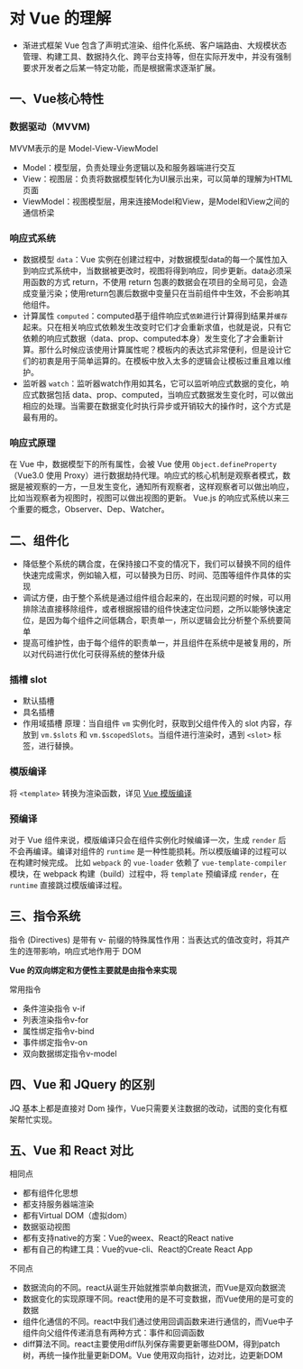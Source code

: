 # 对 Vue 的理解
* 渐进式框架
  Vue 包含了声明式渲染、组件化系统、客户端路由、大规模状态管理、构建工具、数据持久化、跨平台支持等，但在实际开发中，并没有强制要求开发者之后某一特定功能，而是根据需求逐渐扩展。
## 一、Vue核心特性
### 数据驱动（MVVM)
MVVM表示的是 Model-View-ViewModel

* Model：模型层，负责处理业务逻辑以及和服务器端进行交互
* View：视图层：负责将数据模型转化为UI展示出来，可以简单的理解为HTML页面
* ViewModel：视图模型层，用来连接Model和View，是Model和View之间的通信桥梁

### 响应式系统
* 数据模型 `data`：Vue 实例在创建过程中，对数据模型data的每一个属性加入到响应式系统中，当数据被更改时，视图将得到响应，同步更新。data必须采用函数的方式 return，不使用 return 包裹的数据会在项目的全局可见，会造成变量污染；使用return包裹后数据中变量只在当前组件中生效，不会影响其他组件。
* 计算属性 `computed`：computed基于组件响应式`依赖`进行计算得到结果并`缓存`起来。只在相关响应式依赖发生改变时它们才会重新求值，也就是说，只有它依赖的响应式数据（data、prop、computed本身）发生变化了才会重新计算。那什么时候应该使用计算属性呢？模板内的表达式非常便利，但是设计它们的初衷是用于简单运算的。在模板中放入太多的逻辑会让模板过重且难以维护。
* 监听器 `watch`：监听器watch作用如其名，它可以监听响应式数据的变化，响应式数据包括 data、prop、computed，当响应式数据发生变化时，可以做出相应的处理。当需要在数据变化时执行异步或开销较大的操作时，这个方式是最有用的。

### 响应式原理
在 Vue 中，数据模型下的所有属性，会被 Vue 使用 `Object.defineProperty` （Vue3.0 使用 Proxy）进行数据劫持代理。响应式的核心机制是观察者模式，数据是被观察的一方，一旦发生变化，通知所有观察者，这样观察者可以做出响应，比如当观察者为视图时，视图可以做出视图的更新。
Vue.js 的响应式系统以来三个重要的概念，Observer、Dep、Watcher。



## 二、组件化
* 降低整个系统的耦合度，在保持接口不变的情况下，我们可以替换不同的组件快速完成需求，例如输入框，可以替换为日历、时间、范围等组件作具体的实现
* 调试方便，由于整个系统是通过组件组合起来的，在出现问题的时候，可以用排除法直接移除组件，或者根据报错的组件快速定位问题，之所以能够快速定位，是因为每个组件之间低耦合，职责单一，所以逻辑会比分析整个系统要简单
* 提高可维护性，由于每个组件的职责单一，并且组件在系统中是被复用的，所以对代码进行优化可获得系统的整体升级

### 插槽 slot
* 默认插槽
* 具名插槽
* 作用域插槽
原理：当自组件 `vm` 实例化时，获取到父组件传入的 slot 内容，存放到 `vm.$slots` 和 `vm.$scopedSlots`。当组件进行渲染时，遇到 `<slot>` 标签，进行替换。

### 模版编译
将 `<template>` 转换为渲染函数，详见 [Vue 模版编译](./Vue%20模版编译.md)

### 预编译
对于 Vue 组件来说，模版编译只会在组件实例化时候编译一次，生成 `render` 后不会再编译。编译对组件的 `runtime` 是一种性能损耗。所以模版编译的过程可以在构建时候完成。
比如 `webpack` 的 `vue-loader` 依赖了 `vue-template-compiler` 模块，在 webpack 构建（build）过程中，将 `template` 预编译成 `render`，在 `runtime` 直接跳过模版编译过程。

## 三、指令系统
指令 (Directives) 是带有 v- 前缀的特殊属性作用：当表达式的值改变时，将其产生的连带影响，响应式地作用于 DOM

**Vue 的双向绑定和方便性主要就是由指令来实现**

常用指令
* 条件渲染指令 v-if
* 列表渲染指令v-for
* 属性绑定指令v-bind
* 事件绑定指令v-on
* 双向数据绑定指令v-model

## 四、Vue 和 JQuery 的区别
JQ 基本上都是直接对 Dom 操作，Vue只需要关注数据的改动，试图的变化有框架帮忙实现。

## 五、Vue 和 React 对比
相同点
* 都有组件化思想
* 都支持服务器端渲染
* 都有Virtual DOM（虚拟dom）
* 数据驱动视图
* 都有支持native的方案：Vue的weex、React的React native
* 都有自己的构建工具：Vue的vue-cli、React的Create React App

不同点
* 数据流向的不同。react从诞生开始就推崇单向数据流，而Vue是双向数据流
* 数据变化的实现原理不同。react使用的是不可变数据，而Vue使用的是可变的数据
* 组件化通信的不同。react中我们通过使用回调函数来进行通信的，而Vue中子组件向父组件传递消息有两种方式：事件和回调函数
* diff算法不同。react主要使用diff队列保存需要更新哪些DOM，得到patch树，再统一操作批量更新DOM。Vue 使用双向指针，边对比，边更新DOM